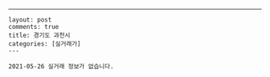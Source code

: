 ---
    layout: post
    comments: true
    title: 경기도 과천시
    categories: [실거래가]
    ---

    2021-05-26 실거래 정보가 없습니다.

    